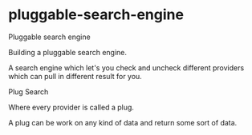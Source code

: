 # pluggable-search-engine
Pluggable search engine

Building a pluggable search engine.

A search engine which let's you check and uncheck different providers which can pull in different result for you.

Plug Search

Where every provider is called a plug. 

A plug can be work on any kind of data and return some sort of data.
